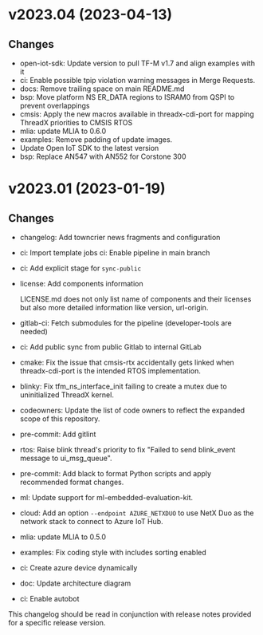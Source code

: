 # v2023.04 (2023-04-13)

## Changes

* open-iot-sdk: Update version to pull TF-M v1.7 and align examples with it
* ci: Enable possible tpip violation warning messages in Merge Requests.
* docs: Remove trailing space on main README.md
* bsp: Move platform NS ER_DATA regions to ISRAM0 from QSPI to prevent overlappings
* cmsis: Apply the new macros available in threadx-cdi-port for mapping ThreadX priorities to CMSIS RTOS
* mlia: update MLIA to 0.6.0
* examples: Remove padding of update images.
* Update Open IoT SDK to the latest version
* bsp: Replace AN547 with AN552 for Corstone 300


# v2023.01 (2023-01-19)

## Changes

* changelog: Add towncrier news fragments and configuration
* ci: Import template jobs
  ci: Enable pipeline in main branch
* ci: Add explicit stage for `sync-public`
* license: Add components information

  LICENSE.md does not only list name of components and their
  licenses but also more detailed information like version,
  url-origin.
* gitlab-ci: Fetch submodules for the pipeline (developer-tools are needed)
* ci: Add public sync from public Gitlab to internal GitLab
* cmake: Fix the issue that cmsis-rtx accidentally gets linked when threadx-cdi-port is the intended RTOS implementation.
* blinky: Fix tfm_ns_interface_init failing to create a mutex due to uninitialized ThreadX kernel.
* codeowners: Update the list of code owners to reflect the expanded scope of this repository.
* pre-commit: Add gitlint
* rtos: Raise blink thread's priority to fix "Failed to send blink_event message to ui_msg_queue".
* pre-commit: Add black to format Python scripts and apply recommended format changes.
* ml: Update support for ml-embedded-evaluation-kit.
* cloud: Add an option `--endpoint AZURE_NETXDUO` to use NetX Duo as the network stack to connect to Azure IoT Hub.
* mlia: update MLIA to 0.5.0
* examples: Fix coding style with includes sorting enabled
* ci: Create azure device dynamically
* doc: Update architecture diagram
* ci: Enable autobot


This changelog should be read in conjunction with release notes provided
for a specific release version.
